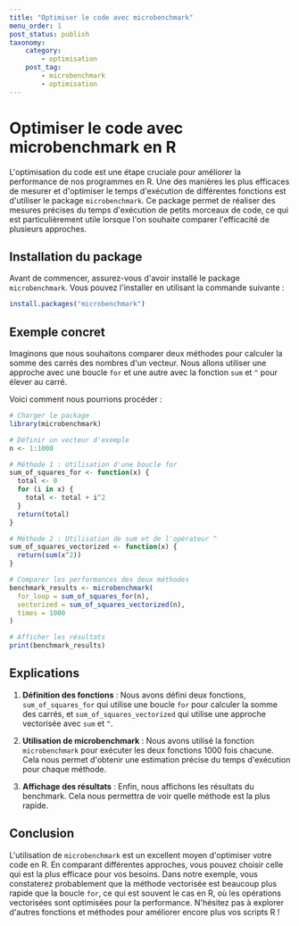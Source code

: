 ```yaml
---
title: "Optimiser le code avec microbenchmark"
menu_order: 1
post_status: publish
taxonomy:
    category:
        - optimisation
    post_tag:
        - microbenchmark
        - optimisation
---
```


# Optimiser le code avec microbenchmark en R

L'optimisation du code est une étape cruciale pour améliorer la performance de nos programmes en R. Une des manières les plus efficaces de mesurer et d'optimiser le temps d'exécution de différentes fonctions est d'utiliser le package `microbenchmark`. Ce package permet de réaliser des mesures précises du temps d'exécution de petits morceaux de code, ce qui est particulièrement utile lorsque l'on souhaite comparer l'efficacité de plusieurs approches.

## Installation du package

Avant de commencer, assurez-vous d'avoir installé le package `microbenchmark`. Vous pouvez l'installer en utilisant la commande suivante :

```R
install.packages("microbenchmark")
```

## Exemple concret

Imaginons que nous souhaitons comparer deux méthodes pour calculer la somme des carrés des nombres d'un vecteur. Nous allons utiliser une approche avec une boucle `for` et une autre avec la fonction `sum` et `^` pour élever au carré.

Voici comment nous pourrions procéder :

```R
# Charger le package
library(microbenchmark)

# Définir un vecteur d'exemple
n <- 1:1000

# Méthode 1 : Utilisation d'une boucle for
sum_of_squares_for <- function(x) {
  total <- 0
  for (i in x) {
    total <- total + i^2
  }
  return(total)
}

# Méthode 2 : Utilisation de sum et de l'opérateur ^ 
sum_of_squares_vectorized <- function(x) {
  return(sum(x^2))
}

# Comparer les performances des deux méthodes
benchmark_results <- microbenchmark(
  for_loop = sum_of_squares_for(n),
  vectorized = sum_of_squares_vectorized(n),
  times = 1000
)

# Afficher les résultats
print(benchmark_results)
```

## Explications

1. **Définition des fonctions** : Nous avons défini deux fonctions, `sum_of_squares_for` qui utilise une boucle `for` pour calculer la somme des carrés, et `sum_of_squares_vectorized` qui utilise une approche vectorisée avec `sum` et `^`.

2. **Utilisation de microbenchmark** : Nous avons utilisé la fonction `microbenchmark` pour exécuter les deux fonctions 1000 fois chacune. Cela nous permet d'obtenir une estimation précise du temps d'exécution pour chaque méthode.

3. **Affichage des résultats** : Enfin, nous affichons les résultats du benchmark. Cela nous permettra de voir quelle méthode est la plus rapide.

## Conclusion

L'utilisation de `microbenchmark` est un excellent moyen d'optimiser votre code en R. En comparant différentes approches, vous pouvez choisir celle qui est la plus efficace pour vos besoins. Dans notre exemple, vous constaterez probablement que la méthode vectorisée est beaucoup plus rapide que la boucle `for`, ce qui est souvent le cas en R, où les opérations vectorisées sont optimisées pour la performance. N'hésitez pas à explorer d'autres fonctions et méthodes pour améliorer encore plus vos scripts R !

